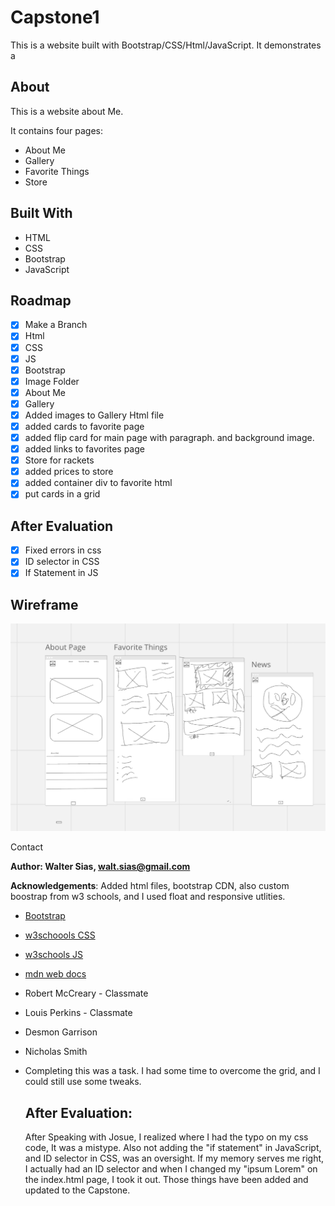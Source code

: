# Capstone1

This is a website built with Bootstrap/CSS/Html/JavaScript. It demonstrates a 

## About
This is a website about Me.

It contains four pages:
- About Me
- Gallery
- Favorite Things
- Store 

## Built With
* HTML
* CSS
* Bootstrap
* JavaScript

## Roadmap
- [x] Make a Branch
- [x] Html
- [x] CSS
- [x] JS
- [x] Bootstrap
- [x] Image Folder
- [x] About Me
- [x] Gallery
- [x] Added images to Gallery Html file
- [x] added cards to favorite page 
- [x] added flip card for main page with paragraph. and background image.
- [x] added links to favorites page
- [x] Store for rackets
- [x] added prices to store
- [x] added container div to favorite html
- [x] put cards in a grid 

## After Evaluation
 - [x] Fixed errors in css
 - [x] ID selector in CSS
 - [x] If Statement in JS

 ## Wireframe
 ![wireframe](img/IMG_0182.jpeg)



Contact

**Author: Walter Sias, walt.sias@gmail.com**


**Acknowledgements**: Added html files, bootstrap CDN, also custom boostrap from w3 schools, and I used float and responsive utlities.
- [Bootstrap](https://getbootstrap.com/)
- [w3schoools CSS](https://www.w3schools.com/cssref)
- [w3schools JS](https://www.w3schools.com/js/)
- [mdn web docs](https://developer.mozilla.org/en-US/docs/Web/CSS/background-repeat)
- Robert McCreary - Classmate
- Louis Perkins - Classmate
- Desmon Garrison
- Nicholas Smith
- Completing this was a task. I had some time to overcome the grid, and I could still use some tweaks.


    ## After Evaluation: 
    After Speaking with Josue, I realized where I had the typo on my css code, It was a mistype. Also not adding the "if statement" in JavaScript, and ID selector in CSS, was an oversight. If my memory serves me right, I actually had an ID selector and when I changed my "ipsum Lorem" on the index.html page, I took it out. Those things have been added and updated to the Capstone.
